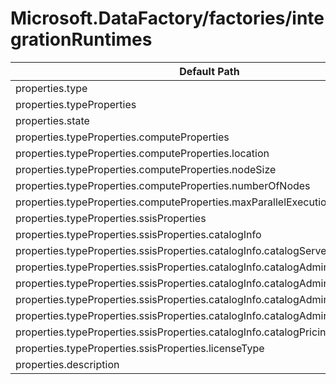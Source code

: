 # Microsoft.DataFactory/factories/integrationRuntimes

| Default Path | Alias |
|---|---|
| properties.type | Microsoft.DataFactory/factories/integrationruntimes/type |
| properties.typeProperties | Microsoft.DataFactory/factories/integrationruntimes/typeProperties |
| properties.state | Microsoft.DataFactory/factories/integrationruntimes/state |
| properties.typeProperties.computeProperties | Microsoft.DataFactory/factories/integrationruntimes/typeProperties.computeProperties |
| properties.typeProperties.computeProperties.location | Microsoft.DataFactory/factories/integrationruntimes/typeProperties.computeProperties.location |
| properties.typeProperties.computeProperties.nodeSize | Microsoft.DataFactory/factories/integrationruntimes/typeProperties.computeProperties.nodeSize |
| properties.typeProperties.computeProperties.numberOfNodes | Microsoft.DataFactory/factories/integrationruntimes/typeProperties.computeProperties.numberOfNodes |
| properties.typeProperties.computeProperties.maxParallelExecutionsPerNode | Microsoft.DataFactory/factories/integrationruntimes/typeProperties.computeProperties.maxParallelExecutionsPerNode |
| properties.typeProperties.ssisProperties | Microsoft.DataFactory/factories/integrationruntimes/typeProperties.ssisProperties |
| properties.typeProperties.ssisProperties.catalogInfo | Microsoft.DataFactory/factories/integrationruntimes/typeProperties.ssisProperties.catalogInfo |
| properties.typeProperties.ssisProperties.catalogInfo.catalogServerEndpoint | Microsoft.DataFactory/factories/integrationruntimes/typeProperties.ssisProperties.catalogInfo.catalogServerEndpoint |
| properties.typeProperties.ssisProperties.catalogInfo.catalogAdminUserName | Microsoft.DataFactory/factories/integrationruntimes/typeProperties.ssisProperties.catalogInfo.catalogAdminUserName |
| properties.typeProperties.ssisProperties.catalogInfo.catalogAdminPassword | Microsoft.DataFactory/factories/integrationruntimes/typeProperties.ssisProperties.catalogInfo.catalogAdminPassword |
| properties.typeProperties.ssisProperties.catalogInfo.catalogAdminPassword.type | Microsoft.DataFactory/factories/integrationruntimes/typeProperties.ssisProperties.catalogInfo.catalogAdminPassword.type |
| properties.typeProperties.ssisProperties.catalogInfo.catalogAdminPassword.value | Microsoft.DataFactory/factories/integrationruntimes/typeProperties.ssisProperties.catalogInfo.catalogAdminPassword.value |
| properties.typeProperties.ssisProperties.catalogInfo.catalogPricingTier | Microsoft.DataFactory/factories/integrationruntimes/typeProperties.ssisProperties.catalogInfo.catalogPricingTier |
| properties.typeProperties.ssisProperties.licenseType | Microsoft.DataFactory/factories/integrationruntimes/typeProperties.ssisProperties.licenseType |
| properties.description | Microsoft.DataFactory/factories/integrationRuntimes/description |

